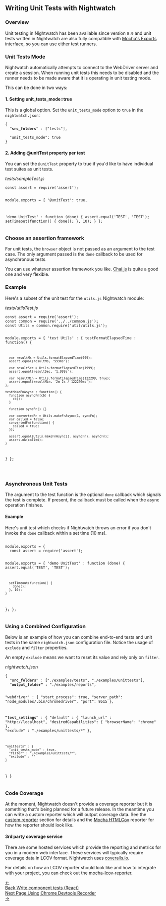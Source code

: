 <div class="page-header"><h2>Writing Unit Tests with Nightwatch</h2></div>

### Overview

Unit testing in Nightwatch has been available since version `0.9` and unit tests written in Nightwatch are also fully compatible with [Mocha's Exports](https://mochajs.org/#exports) interface, so you can use either test runners.

### Unit Tests Mode
Nightwatch automatically attempts to connect to the WebDriver server and create a session. When running unit tests this needs to be disabled and the runner needs to be made aware that it is operating in unit testing mode.

This can be done in two ways:

#### 1. Setting unit_tests_mode=true

This is a global option. Set the `unit_tests_mode` option to `true` in the `nightwatch.json`:

<pre><code class="language-javascript">{
  <strong>"src_folders"</strong> : ["tests"],
  
  "unit_tests_mode": true
}</code></pre>

#### 2. Adding @unitTest property per test

You can set the `@unitTest` property to true if you'd like to have individual test suites as unit tests.

<div class="sample-test"><i>tests/sampleTest.js</i>
<pre class="line-numbers" data-language="javascript"><code class="language-javascript">const assert = require('assert');

module.exports = {
  '@unitTest': true,

  'demo UnitTest' : function (done) {
    assert.equal('TEST', 'TEST');
    setTimeout(function() {
      done();
    }, 10);
  }
};
</code></pre>
</div>

### Choose an assertion framework
For unit tests, the `browser` object is not passed as an argument to the test case. The only argument passed is the `done` callback to be used for asynchronous tests.

You can use whatever assertion framework you like. [Chai.js](https://chaijs.com/) is quite a good one and very flexible.

### Example
Here's a subset of the unit test for the `utils.js` Nightwatch module:

<div class="sample-test"><i>tests/utilsTest.js</i>
<pre data-language="javascript"><code class="language-javascript">const assert = require('assert');
const common = require('../../common.js');
const Utils = common.require('util/utils.js');

module.exports = {
  'test Utils' : {
    testFormatElapsedTime : function() {

      var resultMs = Utils.formatElapsedTime(999);
      assert.equal(resultMs, '999ms');

      var resultSec = Utils.formatElapsedTime(1999);
      assert.equal(resultSec, '1.999s');

      var resultMin = Utils.formatElapsedTime(122299, true);
      assert.equal(resultMin, '2m 2s / 122299ms');
    },

    testMakeFnAsync : function() {
      function asyncFn(cb) {
        cb();
      }

      function syncFn() {}

      var convertedFn = Utils.makeFnAsync(1, syncFn);
      var called = false;
      convertedFn(function() {
        called = true;
      });

      assert.equal(Utils.makeFnAsync(1, asyncFn), asyncFn);
      assert.ok(called);
    }
  }
};

</code></pre>
</div>

### Asynchronous Unit Tests

The argument to the test function is the optional `done` callback which signals the test is complete.
If present, the callback must be called when the async operation finishes.

#### Example
Here's unit test which checks if Nightwatch throws an error if you don't invoke the `done` callback within a set time (10 ms).

<div class="sample-test">
<pre data-language="javascript"><code class="language-javascript">
module.exports = {
  const assert = require('assert');
  
  module.exports = {
    'demo UnitTest' : function (done) {
      assert.equal('TEST', 'TEST');
    
      setTimeout(function() {  
        done();
      }, 10);
    }
  };
};
</code></pre>
</div>

### Using a Combined Configuration

Below is an example of how you can combine end-to-end tests and unit tests in the same `nightwatch.json` configuration file.
Notice the usage of `exclude` and `filter` properties.

An empty `exclude` means we want to reset its value and rely only on `filter`.
<div class="sample-test"><i>nightwatch.json</i>
<pre><code class="language-javascript">{
  <strong>"src_folders"</strong> : ["./examples/tests", "./examples/unittests"],
  <strong>"output_folder"</strong> : "./examples/reports",

  
  "webdriver" : {
    "start_process": true,
    "server_path": "node_modules/.bin/chromedriver",
    "port": 9515
  },

  <strong>"test_settings"</strong> : {
    "default" : {
      "launch_url" : "http://localhost",
      "desiredCapabilities": {
        "browserName": "chrome"
      },
      "exclude" : "./examples/unittests/*"
    },

    "unittests" : {
      "unit_tests_mode" : true,
      "filter" : "./examples/unittests/*",
      "exclude" : ""
    }
  }
}</code></pre></div>

### Code Coverage
At the moment, Nightwatch doesn't provide a coverage reporter but it is something that's being planned for a future release.
In the meantime you can write a custom reporter which will output coverage data. See the [custom reporter](https://nightwatchjs.org/guide#custom-reporter) section for details and the [Mocha HTMLCov](https://mochajs.org/#htmlcov) reporter for how the reporter should look like.

#### 3rd party coverage service
There are some hosted services which provide the reporting and metrics for you in a modern web interface. These services will typically require coverage data in LCOV format. Nightwatch uses [coveralls.io](https://coveralls.io/github/nightwatchjs/nightwatch?branch=main).

For details on how an LCOV reporter should look like and how to integrate with your project, you can check out the [mocha-lcov-reporter](https://www.npmjs.com/package/mocha-lcov-reporter).

 <div class="doc-pagination pt-40">
  <div class="previous">
    <a href="https://nightwatchjs.org/guide/writing-tests/write-component-tests-for-react.html">
      <span>←</span>
        <div class="d-flex flex-column">
          <span class="smallT">Back</span>
          <span class="bigT">Write component tests (React)</span>
        </div>
    </a>
  </div>
  <div class="next">
    <a href="https://nightwatchjs.org/guide/writing-tests/chrome-devtools-recorder.html">
        <div class="d-flex flex-column">
          <span class="smallT">Next Page</span>
          <span class="bigT">Using Chrome Devtools Recorder</span>
        </div>
        <span>→</span>
    </a>
  </div>
</div>
